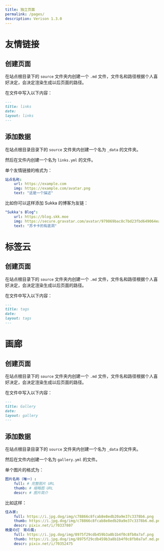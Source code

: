 ```yaml
---
title: 独立页面
permalink: /pages/
description: Verison 1.3.0
---
```


# 友情链接

## 创建页面

在站点根目录下的 `source` 文件夹内创建一个 `.md` 文件，文件名和路径根据个人喜好决定，会决定渲染生成以后页面的路径。

在文件中写入以下内容：

```markdown
---
title: links
date:
layout: links
---
```

## 添加数据

在站点根目录目录下的 `source` 文件夹内创建一个名为 `_data` 的文件夹。

然后在文件内创建一个名为 `links.yml` 的文件。

单个友情链接的格式为：

```yaml
站点名称:
    url: https://example.com
    img: https://example.com/avatar.png
    text: "这是一个描述"
```

比如你可以这样添加 Sukka 的博客为友链：

```yaml
"Sukka's Blog":
    url: https://blog.skk.moe
    img: https://secure.gravatar.com/avatar/979869bac8c7bd23fbd649064eabd48e?s=128
    text: "苏卡卡的有底洞"
```

# 标签云

## 创建页面

在站点根目录下的 `source` 文件夹内创建一个 `.md` 文件，文件名和路径根据个人喜好决定，会决定渲染生成以后页面的路径。

在文件中写入以下内容：

```markdown
---
title: tags
date:
layout: tags
---
```

# 画廊

## 创建页面

在站点根目录下的 `source` 文件夹内创建一个 `.md` 文件，文件名和路径根据个人喜好决定，会决定渲染生成以后页面的路径。

在文件中写入以下内容：

```markdown
---
title: Gallery
date:
layout: gallery
---
```

## 添加数据

在站点根目录目录下的 `source` 文件夹内创建一个名为 `_data` 的文件夹。

然后在文件内创建一个名为 `gallery.yml` 的文件。

单个图片的格式为：

```yaml
图片名称（唯一）:
    full: # 完整图片 URL
    thumb: # 缩略图 URL
    descr: # 图片简介
```

比如这样：

```yaml
住み家:
    full: https://i.jpg.dog/img/c78866c8fcab8e8edb20a9e37c3378b6.png
    thumb: https://i.jpg.dog/img/c78866c8fcab8e8edb20a9e37c3378b6.md.png
    descr: pixiv.net/i/70337807
晩夏の灯　宵の風:
    full: https://i.jpg.dog/img/8975f29cdb459b3a8b1b4f0c8fb0a7af.png
    thumb: https://i.jpg.dog/img/8975f29cdb459b3a8b1b4f0c8fb0a7af.md.png
    descr: pixiv.net/i/70352475
```
